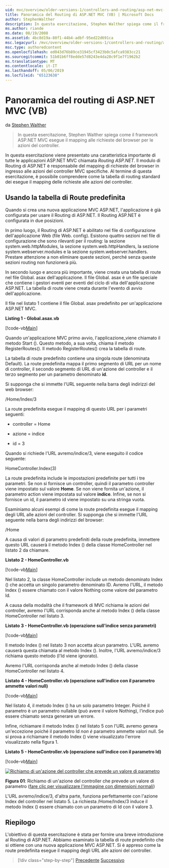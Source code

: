 ```yaml
---
uid: mvc/overview/older-versions-1/controllers-and-routing/asp-net-mvc-routing-overview-vb
title: Panoramica del Routing di ASP.NET MVC (VB) | Microsoft Docs
author: StephenWalther
description: In questa esercitazione, Stephen Walther spiega come il framework ASP.NET MVC esegue il mapping alle richieste del browser per le azioni del controller.
ms.author: riande
ms.date: 08/19/2008
ms.assetid: 4bc8d19a-80f1-44b4-adbf-95ed22d691ca
msc.legacyurl: /mvc/overview/older-versions-1/controllers-and-routing/asp-net-mvc-routing-overview-vb
msc.type: authoredcontent
ms.openlocfilehash: ed043d76b89ce31945cf3423b0c5afca9383cc21
ms.sourcegitcommit: 51b01b6ff8edde57d8243e4da28c9f1e7f1962b2
ms.translationtype: MT
ms.contentlocale: it-IT
ms.lasthandoff: 05/06/2019
ms.locfileid: "65123638"
---
```

# <a name="aspnet-mvc-routing-overview-vb"></a>Panoramica del routing di ASP.NET MVC (VB)

da [Stephen Walther](https://github.com/StephenWalther)

> In questa esercitazione, Stephen Walther spiega come il framework ASP.NET MVC esegue il mapping alle richieste del browser per le azioni del controller.

In questa esercitazione viene presentato una caratteristica importante di tutte le applicazioni ASP.NET MVC chiamata *Routing ASP.NET*. Il modulo di Routing di ASP.NET è responsabile del mapping di richieste del browser in ingresso alle azioni del controller MVC specifiche. Al termine di questa esercitazione, è possibile comprendere come la tabella di routing standard dei esegue il mapping delle richieste alle azioni del controller.

## <a name="using-the-default-route-table"></a>Usando la tabella di Route predefinita

Quando si crea una nuova applicazione MVC ASP.NET, l'applicazione è già configurata per usare il Routing di ASP.NET. Il Routing ASP.NET è configurata in due posizioni.

In primo luogo, il Routing di ASP.NET è abilitato nel file di configurazione dell'applicazione Web (file Web. config). Esistono quattro sezioni nel file di configurazione che sono rilevanti per il routing: la sezione system.web.httpModules, la sezione system.web.httpHandlers, la sezione system.webserver.modules e la sezione system.webserver.handlers. Prestare attenzione a non eliminare queste sezioni, perché senza queste sezioni routing non funzionerà più.

In secondo luogo e ancora più importante, viene creata una tabella di route nel file Global. asax dell'applicazione. Il file Global. asax è un file speciale che contiene i gestori eventi per eventi del ciclo di vita dell'applicazione ASP.NET. La tabella di route viene creata durante l'evento di avvio dell'applicazione.

Il file nel listato 1 contiene il file Global. asax predefinito per un'applicazione ASP.NET MVC.

**Listing 1 - Global.asax.vb**

[!code-vb[Main](asp-net-mvc-routing-overview-vb/samples/sample1.vb)]

Quando un'applicazione MVC primo avvio, l'applicazione\_viene chiamato il metodo Start (). Questo metodo, a sua volta, chiama il metodo RegisterRoutes(). Il metodo RegisterRoutes() crea la tabella di route.

La tabella di route predefinito contiene una singola route (denominata Default). La route predefinita mappa il primo segmento di URL per un nome di controller, il secondo segmento di URL di un'azione del controller e il terzo segmento per un parametro denominato **id**.

Si supponga che si immette l'URL seguente nella barra degli indirizzi del web browser:

/Home/Index/3

La route predefinita esegue il mapping di questo URL per i parametri seguenti:

- controller = Home

- azione = indice

- id = 3

Quando si richiede l'URL avremo/indice/3, viene eseguito il codice seguente:

HomeController.Index(3)

La route predefinita include le impostazioni predefinite per tutti i tre parametri. Se non si fornisce un controller, quindi il parametro controller viene impostato sul valore **Home**. Se non viene fornita un'azione, il parametro action viene impostata sul valore **indice**. Infine, se non si fornisce un id, il parametro id viene impostato su una stringa vuota.

Esaminiamo alcuni esempi di come la route predefinita esegue il mapping degli URL alle azioni del controller. Si supponga che si immette l'URL seguente nella barra degli indirizzi del browser:

/Home

A causa di valori di parametro predefiniti della route predefinita, immettere questo URL causerà il metodo Index () della classe HomeController nel listato 2 da chiamare.

**Listato 2 - HomeController.vb**

[!code-vb[Main](asp-net-mvc-routing-overview-vb/samples/sample2.vb)]

Nel listato 2, la classe HomeController include un metodo denominato Index () che accetta un singolo parametro denominato ID. Avremo l'URL, il metodo Index () essere chiamato con il valore Nothing come valore del parametro Id.

A causa della modalità che il framework di MVC richiama le azioni del controller, avremo l'URL corrisponda anche al metodo Index () della classe HomeController nel listato 3.

**Listato 3 - HomeController.vb (operazione sull'indice senza parametri)**

[!code-vb[Main](asp-net-mvc-routing-overview-vb/samples/sample3.vb)]

Il metodo Index () nel listato 3 non accetta alcun parametro. L'URL avremo causerà questa chiamata al metodo Index (). Inoltre, l'URL avremo/indice/3 richiama questo metodo (l'Id viene ignorato).

Avremo l'URL corrisponda anche al metodo Index () della classe HomeController nel listato 4.

**Listato 4 - HomeController.vb (operazione sull'indice con il parametro ammette valori null)**

[!code-vb[Main](asp-net-mvc-routing-overview-vb/samples/sample4.vb)]

Nel listato 4, il metodo Index () ha un solo parametro Integer. Poiché il parametro è un parametro nullable (può avere il valore Nothing), l'indice può essere chiamato senza generare un errore.

Infine, richiamare il metodo Index () nel listato 5 con l'URL avremo genera un'eccezione poiché il parametro Id *non è* parametro ammette valori null. Se si prova a richiamare il metodo Index () viene visualizzato l'errore visualizzato nella figura 1.

**Listato 5 - HomeController.vb (operazione sull'indice con il parametro Id)**

[!code-vb[Main](asp-net-mvc-routing-overview-vb/samples/sample5.vb)]

[![Richiamo di un'azione del controller che prevede un valore di parametro](asp-net-mvc-routing-overview-vb/_static/image1.jpg)](asp-net-mvc-routing-overview-vb/_static/image1.png)

**Figura 01**: Richiamo di un'azione del controller che prevede un valore di parametro ([fare clic per visualizzare l'immagine con dimensioni normali](asp-net-mvc-routing-overview-vb/_static/image2.png))

L'URL avremo/indice/3, d'altra parte, funziona perfettamente con l'azione Index del controller nel listato 5. La richiesta /Home/Index/3 induce il metodo Index () essere chiamato con un parametro di Id con il valore 3.

## <a name="summary"></a>Riepilogo

L'obiettivo di questa esercitazione è stata per fornire una breve introduzione al Routing di ASP.NET. Abbiamo esaminato la tabella di route predefinito che si ottiene con una nuova applicazione MVC ASP.NET. Si è appreso come la route predefinita esegue il mapping degli URL alle azioni del controller.

> [!div class="step-by-step"]
> [Precedente](creating-an-action-cs.md)
> [Successivo](understanding-action-filters-vb.md)
